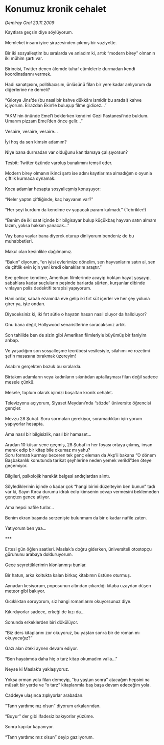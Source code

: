 # Konumuz kronik cehalet

*Demiray Oral 23.11.2009*

<div class="taraf_structure_2col_1zq">
<div class="margen_n">



 <p>Kayıtlara geçsin diye söylüyorum. <br/><br/>Memleket insanı iyice şirazesinden çıkmış bir vaziyette. <br/><br/>Bir iki sosyalleştim bu sıralarda ve anladım ki, artık “modern birey” olmanın iki mühim şartı var. <br/><br/>Birincisi, Twitter denen âlemde tuhaf cümlelerle durmadan kendi koordinatlarını vermek. <br/><br/>Hadi sanatçısını, politikacısını, ünlüsünü filan bir yere kadar anlıyorum da diğerlerine ne demeli? <br/><br/>“Gılorya Jins’de (bu nasıl bir kahve dükkânı ismidir bu arada!) kahve içiyorum. Birazdan Ekin’le buluşup filme gidicez...” <br/><br/>“AKM’nin önünde Emel’i beklerken kendimi Gezi Pastanesi’nde buldum. Umarım pizzam Emel’den önce gelir...” <br/><br/>Vesaire, vesaire, vesaire... <br/><br/>İyi hoş da sen kimsin adamım? <br/><br/>Niye bana durmadan var olduğunu kanıtlamaya çalışıyorsun? <br/><br/>Tesbit: Twitter özünde varoluş bunalımını temsil eder. <br/><br/>Modern birey olmanın ikinci şartı ise adını kayıtlarıma almadığım o oyunla çiftlik kurmaca oynamak. <br/><br/>Koca adamlar hesapta sosyalleşmiş konuşuyor: <br/><br/>“Neler yaptın çiftliğinde, kaç hayvanın var?” <br/><br/>“Her şeyi kurdum da kendime ev yapacak param kalmadı.” (Tebrikler!) <br/><br/>“Benim de iki saat içinde bir bilgisayar bulup küçükbaş hayvan satın almam lazım, yoksa hakkım yanacak...” <br/><br/>Vay bana vaylar bana diyerek oturup dinliyorum bendeniz de bu muhabbetleri. <br/><br/>Makul olan kesinlikle dağılmamız. <br/><br/>“Bakın” diyorum, “en iyisi evlerimize dönelim, sen hayvanlarını satın al, sen de çiftlik evin için yeni kredi olanaklarını araştır.” <br/><br/>Eve gelince kendime, Amerikan filmlerinde acayip boktan hayat yaşayıp, sabahlara kadar suçluların peşinde barlarda sürten, kurşunlar dibinde vınlayan polis dedektifi terapisi yapıyorum. <br/><br/>Hani onlar, sabah ezanında eve gelip iki fırt süt içerler ve her şey yoluna girer ya, işte ondan. <br/><br/>Diyeceksiniz ki, iki fırt sütle o hayatın hasarı nasıl oluyor da halloluyor? <br/><br/>Onu bana değil, Hollywood senaristlerine soracaksınız artık. <br/><br/>Son tahlilde ben de sizin gibi Amerikan filmleriyle büyümüş bir faniyim ahbap. <br/><br/>Ve yaşadığım son sosyalleşme tecrübesi vesilesiyle, silahımı ve rozetimi şefin masasına bırakmak üzereyim! <br/><br/>Asabım gerçekten bozuk bu sıralarda. <br/><br/>Birtakım adamların veya kadınların sıkıntıdan aptallaşması filan değil sadece mesele çünkü. <br/><br/>Mesele, toplum olarak içimizi boşaltan kronik cehalet. <br/><br/>Televizyonu açıyorum, Siyaset Meydanı’nda “sözde” üniversite öğrencisi gençler. <br/><br/>Mevzu 28 Şubat. Soru sormaları gerekiyor, soramadıkları için yorum yapıyorlar hesapta. <br/><br/>Ama nasıl bir bilgisizlik, nasıl bir hamaset... <br/><br/>Aradan 10 küsur sene geçmiş, 28 Şubat’ın her foyası ortaya çıkmış, insan merak edip bir kitap bile okumaz mı yahu? <br/>Soru formatı kurmayı beceren tek genç eleman da Akp’li bakana “O dönem Başbakanlık konutunda tarikat şeyhlerine neden yemek verildi”den öteye geçemiyor. <br/><br/>Bilgileri, psikolojik harekât belgesi andıçlardan alıntı. <br/><br/>Söylediklerinin içinde o kadar çok “hangi birini düzelteyim ben bunun” tadı var ki, Sayın Kırca durumu idrak edip kimsenin cevap vermesini beklemeden gençten gence atlıyor. <br/><br/>Ama hepsi nafile turlar... <br/><br/>Benim ekran başında serzenişte bulunmam da bir o kadar nafile zaten. <br/><br/>Yatıyorum ben yaa... <br/><br/>*** <br/><br/>Ertesi gün öğlen saatleri. Maslak’a doğru giderken, üniversiteli otostopçu güruhunu arabaya dolduruyorum. <br/><br/>Gece seyrettiklerimin klonlanmışı bunlar. <br/><br/>Bir hatun, arka koltukta kalan birkaç kitabımın üstüne oturmuş. <br/><br/>Aynadan kesiyorum, poposunun altından çıkardığı kitaba uzaydan düşen meteor gibi bakıyor. <br/><br/>Gıcıklıktan soruyorum, siz hangi romanlarını okuyorsunuz diye. <br/><br/>Kıkırdıyorlar sadece, erkeği de kızı da... <br/><br/>Sonunda erkeklerden biri dökülüyor. <br/><br/>“Biz ders kitaplarını zor okuyoruz, bu yaştan sonra bir de roman mı okuyacağız?” <br/><br/>Gazı alan öteki aynen devam ediyor. <br/><br/>“Ben hayatımda daha hiç o tarz kitap okumadım valla...” <br/><br/>Neyse ki Maslak’a yaklaşıyoruz. <br/><br/>Yoksa orman yolu filan demeyip, “bu yaştan sonra” atacağım hepsini na müsait bir yerde ve “o tarz” kitaplarımla baş başa devam edeceğim yola. <br/><br/>Caddeye ulaşınca zıplıyorlar arabadan. <br/><br/>“Tanrı yardımcınız olsun” diyorum arkalarından. <br/><br/>“Buyur” der gibi ifadesiz bakıyorlar yüzüme. <br/><br/>Sonra kapılar kapanıyor. <br/><br/>“Tanrı yardımcımız olsun” deyip gazlıyorum.</p>
<br/>
<br/>
<br/>



<br/>


<div id="taraf_not">
</div>

</div>


</div>
